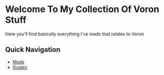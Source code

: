 # Welcome To My Collection Of Voron Stuff
Here you'll find basically everything I've made that relates to Voron
<br/>
## Quick Navigation
- [Mods](https://github.com/Alexander-T-Moss/Voron-Stuff/tree/main/Mods)
- [Guides](https://github.com/Alexander-T-Moss/Voron-Stuff/tree/main/Guides)
